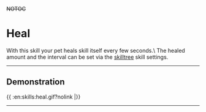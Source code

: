 ~~NOTOC~~
# Heal

With this skill your pet heals skill itself every few seconds.\\
The healed amount and the interval can be set via the [skilltree](en/skilltrees) skill settings.

----

## Demonstration

{{ :en:skills:heal.gif?nolink |}}

----


